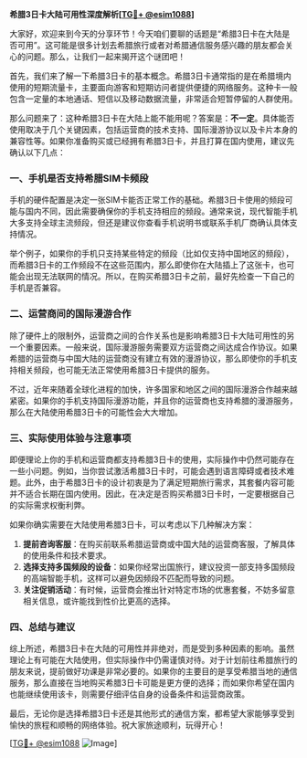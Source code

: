 **希腊3日卡大陆可用性深度解析[[TG💪+ @esim1088](https://t.me/s/esim1088)]**

大家好，欢迎来到今天的分享环节！今天咱们要聊的话题是“希腊3日卡在大陆是否可用”。这可能是很多计划去希腊旅行或者对希腊通信服务感兴趣的朋友都会关心的问题。那么，让我们一起来揭开这个谜团吧！

首先，我们来了解一下希腊3日卡的基本概念。希腊3日卡通常指的是在希腊境内使用的短期流量卡，主要面向游客和短期访问者提供便捷的网络服务。这种卡一般包含一定量的本地通话、短信以及移动数据流量，非常适合短暂停留的人群使用。

那么问题来了：这种希腊3日卡在大陆上能不能用呢？答案是：**不一定**。具体能否使用取决于几个关键因素，包括运营商的技术支持、国际漫游协议以及卡片本身的兼容性等。如果你准备购买或已经拥有希腊3日卡，并且打算在国内使用，建议先确认以下几点：

### 一、手机是否支持希腊SIM卡频段

手机的硬件配置是决定一张SIM卡能否正常工作的基础。希腊3日卡使用的频段可能与国内不同，因此需要确保你的手机支持相应的频段。通常来说，现代智能手机大多支持全球主流频段，但还是建议你查看手机说明书或联系手机厂商确认具体支持情况。

举个例子，如果你的手机只支持某些特定的频段（比如仅支持中国地区的频段），而希腊3日卡的工作频段不在这些范围内，那么即使你在大陆插上了这张卡，也可能会出现无法联网的情况。所以，在购买希腊3日卡之前，最好先检查一下自己的手机是否兼容。

### 二、运营商间的国际漫游合作

除了硬件上的限制外，运营商之间的合作关系也是影响希腊3日卡大陆可用性的另一个重要因素。一般来说，国际漫游服务需要双方运营商之间达成合作协议。如果希腊的运营商与中国大陆的运营商没有建立有效的漫游协议，那么即使你的手机支持相关频段，也可能无法正常使用希腊3日卡提供的服务。

不过，近年来随着全球化进程的加快，许多国家和地区之间的国际漫游合作越来越紧密。如果你的手机支持国际漫游功能，并且你的运营商也支持希腊的漫游服务，那么在大陆使用希腊3日卡的可能性会大大增加。

### 三、实际使用体验与注意事项

即便理论上你的手机和运营商都支持希腊3日卡的使用，实际操作中仍然可能存在一些小问题。例如，当你尝试激活希腊3日卡时，可能会遇到语言障碍或者技术难题。此外，由于希腊3日卡的设计初衷是为了满足短期旅行需求，其套餐内容可能并不适合长期在国内使用。因此，在决定是否购买希腊3日卡时，一定要根据自己的实际需求权衡利弊。

如果你确实需要在大陆使用希腊3日卡，可以考虑以下几种解决方案：
1. **提前咨询客服**：在购买前联系希腊运营商或中国大陆的运营商客服，了解具体的使用条件和技术要求。
2. **选择支持多国频段的设备**：如果你经常出国旅行，建议投资一部支持多国频段的高端智能手机，这样可以避免因频段不匹配而导致的问题。
3. **关注促销活动**：有时候，运营商会推出针对特定市场的优惠套餐，不妨多留意相关信息，或许能找到性价比更高的选择。

### 四、总结与建议

综上所述，希腊3日卡在大陆的可用性并非绝对，而是受到多种因素的影响。虽然理论上有可能在大陆使用，但实际操作中仍需谨慎对待。对于计划前往希腊旅行的朋友来说，提前做好功课是非常必要的。如果你的主要目的是享受希腊当地的通信服务，那么直接在当地购买希腊3日卡可能是更方便的选择；而如果你希望在国内也能继续使用该卡，则需要仔细评估自身的设备条件和运营商政策。

最后，无论你是选择希腊3日卡还是其他形式的通信方案，都希望大家能够享受到愉快的旅程和顺畅的网络体验。祝大家旅途顺利，玩得开心！

[[TG💪+ @esim1088](https://t.me/s/esim1088) ![Image](https://i.postimg.cc/4NQfJmqS/Snipaste-2025-05-13-00-14-12.png)]